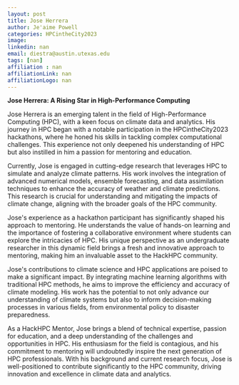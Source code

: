 ```yaml
---
layout: post
title: Jose Herrera
author: Je'aime Powell
categories: HPCintheCity2023
image: 
linkedin: nan
email: diestra@austin.utexas.edu
tags: [nan]
affiliation : nan 
affiliationLink: nan
affiliationLogo: nan                      
---
```


**Jose Herrera: A Rising Star in High-Performance Computing**
 
 Jose Herrera is an emerging talent in the field of High-Performance Computing (HPC), with a keen focus on climate data and analytics. His journey in HPC began with a notable participation in the HPCintheCity2023 hackathons, where he honed his skills in tackling complex computational challenges. This experience not only deepened his understanding of HPC but also instilled in him a passion for mentoring and education.
 
 Currently, Jose is engaged in cutting-edge research that leverages HPC to simulate and analyze climate patterns. His work involves the integration of advanced numerical models, ensemble forecasting, and data assimilation techniques to enhance the accuracy of weather and climate predictions. This research is crucial for understanding and mitigating the impacts of climate change, aligning with the broader goals of the HPC community.
 
 Jose's experience as a hackathon participant has significantly shaped his approach to mentoring. He understands the value of hands-on learning and the importance of fostering a collaborative environment where students can explore the intricacies of HPC. His unique perspective as an undergraduate researcher in this dynamic field brings a fresh and innovative approach to mentoring, making him an invaluable asset to the HackHPC community.
 
 Jose's contributions to climate science and HPC applications are poised to make a significant impact. By integrating machine learning algorithms with traditional HPC methods, he aims to improve the efficiency and accuracy of climate modeling. His work has the potential to not only advance our understanding of climate systems but also to inform decision-making processes in various fields, from environmental policy to disaster preparedness.
 
 As a HackHPC Mentor, Jose brings a blend of technical expertise, passion for education, and a deep understanding of the challenges and opportunities in HPC. His enthusiasm for the field is contagious, and his commitment to mentoring will undoubtedly inspire the next generation of HPC professionals. With his background and current research focus, Jose is well-positioned to contribute significantly to the HPC community, driving innovation and excellence in climate data and analytics.  
                    
